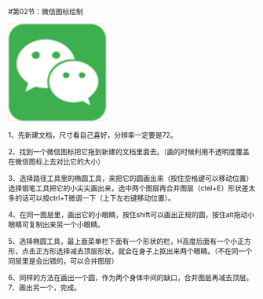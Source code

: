 #第02节：微信图标绘制

<img src="/images/weixin.png" width = "200" height = "200" div/> 

1、先新建文档，尺寸看自己喜好，分辨率一定要是72。

2、找到一个微信图标把它拖到新建的文档里面去。（画的时候利用不透明度覆盖在微信图标上去对比它的大小）

3、选择路径工具里的椭圆工具，来把它的圆画出来（按住空格键可以移动位置）选择钢笔工具把它的小尖尖画出来，选中两个图层再合并图层（ctel+E）形状差太多的话可以按ctrl+T微调一下（上下左右键移动位置）。

4、在同一图层里，画出它的小眼睛，按住shift可以画出正规的圆，按住alt拖动小眼睛可复制出来另一个小眼睛。

5、选择椭圆工具，最上面菜单栏下面有一个形状的栏，H高度后面有一个小正方形，点击正方形选择减去顶层形状，就会在身子上抠出来两个眼睛。（不在同一个同层里是会出错的，可以合并图层）

6、同样的方法在画出一个圆，作为两个身体中间的缺口，合并图层再减去顶层。
7、画出另一个，完成。